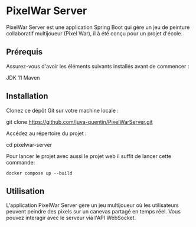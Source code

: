 # PixelWar Server

PixelWar Server est une application Spring Boot qui gère un jeu de peinture collaboratif multijoueur (Pixel War), il à été conçu pour un projet d'école.

## Prérequis

Assurez-vous d'avoir les éléments suivants installés avant de commencer :

JDK 11
Maven

## Installation

Clonez ce dépôt Git sur votre machine locale :

git clone https://github.com/juva-quentin/PixelWarServer.git

Accédez au répertoire du projet :

cd pixelwar-server

Pour lancer le projet avec aussi le projet web il suffit de lancer cette commande: 
```shell
docker compose up --build
```
## Utilisation

L'application PixelWar Server gère un jeu multijoueur où les utilisateurs peuvent peindre des pixels sur un canevas partagé en temps réel. Vous pouvez interagir avec le serveur via l'API WebSocket.




